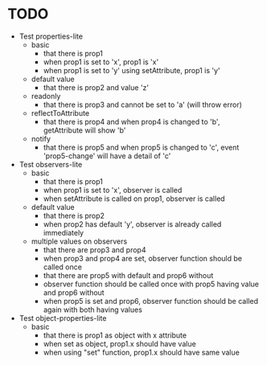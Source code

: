 # TODO
- Test properties-lite
  - basic
    - that there is prop1
    - when prop1 is set to 'x', prop1 is 'x'
    - when prop1 is set to 'y' using setAttribute, prop1 is 'y'
  - default value
    - that there is prop2 and value 'z'
  - readonly
    - that there is prop3 and cannot be set to 'a' (will throw error)
  - reflectToAttribute
    - that there is prop4 and when prop4 is changed to 'b', getAttribute will show 'b'
  - notify
    - that there is prop5 and when prop5 is changed to 'c', event 'prop5-change' will have a detail of 'c'
- Test observers-lite
  - basic
    - that there is prop1
    - when prop1 is set to 'x', observer is called
    - when setAttribute is called on prop1, observer is called
  - default value
    - that there is prop2
    - when prop2 has default 'y', observer is already called immediately
  - multiple values on observers
    - that there are prop3 and prop4
    - when prop3 and prop4 are set, observer function should be called once
    - that there are prop5 with default and prop6 without
    - observer function should be called once with prop5 having value and prop6 without
    - when prop5 is set and prop6, observer function should be called again with both having values
- Test object-properties-lite
  - basic
    - that there is prop1 as object with x attribute
    - when set as object, prop1.x should have value
    - when using "set" function, prop1.x should have same value